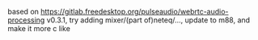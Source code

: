 
based on https://gitlab.freedesktop.org/pulseaudio/webrtc-audio-processing v0.3.1, try adding mixer/(part of)neteq/..., update to m88, and make it more c like
